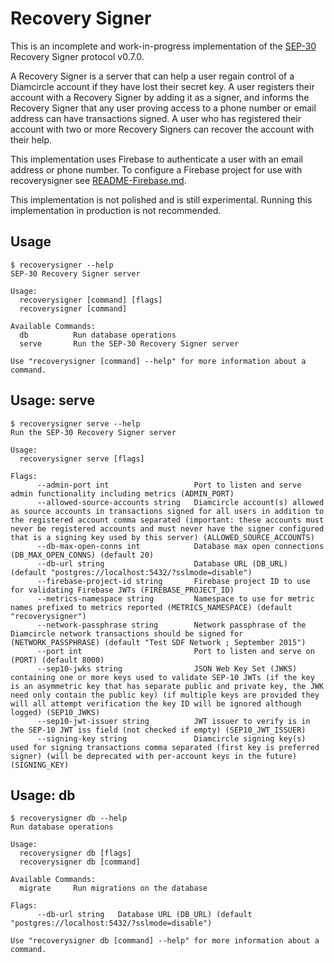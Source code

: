 # Recovery Signer

This is an incomplete and work-in-progress implementation of the [SEP-30]
Recovery Signer protocol v0.7.0.

A Recovery Signer is a server that can help a user regain control of a Diamcircle
account if they have lost their secret key. A user registers their account with
a Recovery Signer by adding it as a signer, and informs the Recovery Signer
that any user proving access to a phone number or email address can have
transactions signed. A user who has registered their account with two or more
Recovery Signers can recover the account with their help.

This implementation uses Firebase to authenticate a user with an email address
or phone number. To configure a Firebase project for use with recoverysigner
see [README-Firebase.md](README-Firebase.md).

This implementation is not polished and is still experimental.
Running this implementation in production is not recommended.

## Usage

```
$ recoverysigner --help
SEP-30 Recovery Signer server

Usage:
  recoverysigner [command] [flags]
  recoverysigner [command]

Available Commands:
  db          Run database operations
  serve       Run the SEP-30 Recovery Signer server

Use "recoverysigner [command] --help" for more information about a command.
```

## Usage: serve

```
$ recoverysigner serve --help
Run the SEP-30 Recovery Signer server

Usage:
  recoverysigner serve [flags]

Flags:
      --admin-port int                   Port to listen and serve admin functionality including metrics (ADMIN_PORT)
      --allowed-source-accounts string   Diamcircle account(s) allowed as source accounts in transactions signed for all users in addition to the registered account comma separated (important: these accounts must never be registered accounts and must never have the signer configured that is a signing key used by this server) (ALLOWED_SOURCE_ACCOUNTS)
      --db-max-open-conns int            Database max open connections (DB_MAX_OPEN_CONNS) (default 20)
      --db-url string                    Database URL (DB_URL) (default "postgres://localhost:5432/?sslmode=disable")
      --firebase-project-id string       Firebase project ID to use for validating Firebase JWTs (FIREBASE_PROJECT_ID)
      --metrics-namespace string         Namespace to use for metric names prefixed to metrics reported (METRICS_NAMESPACE) (default "recoverysigner")
      --network-passphrase string        Network passphrase of the Diamcircle network transactions should be signed for (NETWORK_PASSPHRASE) (default "Test SDF Network ; September 2015")
      --port int                         Port to listen and serve on (PORT) (default 8000)
      --sep10-jwks string                JSON Web Key Set (JWKS) containing one or more keys used to validate SEP-10 JWTs (if the key is an asymmetric key that has separate public and private key, the JWK need only contain the public key) (if multiple keys are provided they will all attempt verification the key ID will be ignored although logged) (SEP10_JWKS)
      --sep10-jwt-issuer string          JWT issuer to verify is in the SEP-10 JWT iss field (not checked if empty) (SEP10_JWT_ISSUER)
      --signing-key string               Diamcircle signing key(s) used for signing transactions comma separated (first key is preferred signer) (will be deprecated with per-account keys in the future) (SIGNING_KEY)
```

## Usage: db

```
$ recoverysigner db --help
Run database operations

Usage:
  recoverysigner db [flags]
  recoverysigner db [command]

Available Commands:
  migrate     Run migrations on the database

Flags:
      --db-url string   Database URL (DB_URL) (default "postgres://localhost:5432/?sslmode=disable")

Use "recoverysigner db [command] --help" for more information about a command.
```

[SEP-30]: https://github.com/diamcircle/diamcircle-protocol/blob/3e05bb668f94793545588106af74699b8d6b02d6/ecosystem/sep-0030.md
[README-Firebase.md]: README-Firebase.md
